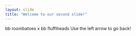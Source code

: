 ```yaml
---
layout: slide
title: "Welcome to our second slide!"
---
```

bb roombatoes x bb fluffiheads
Use the left arrow to go back!
